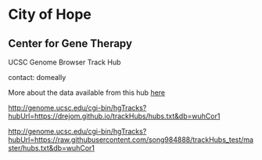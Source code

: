 # City of Hope

## Center for Gene Therapy

UCSC Genome Browser Track Hub

contact: domeally

More about the data available from this hub [here](cohCgtHub.html)

http://genome.ucsc.edu/cgi-bin/hgTracks?hubUrl=https://drejom.github.io/trackHubs/hubs.txt&db=wuhCor1

http://genome.ucsc.edu/cgi-bin/hgTracks?hubUrl=https://raw.githubusercontent.com/song984888/trackHubs_test/master/hubs.txt&db=wuhCor1
